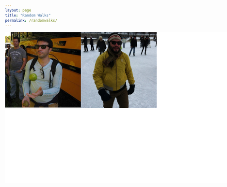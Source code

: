 ```yaml
---
layout: page
title: "Random Walks"
permalink: /randomwalks/
---
```




<div style="width:750px; background-color:white; height:500px; overflow:scroll; overflow-x: scroll; overflow-y: hidden;">
       <div style="width:800px;">
<img style=" float:left; display:inline" src="/images/daniel_marcelino.jpg" width="250px" alt="Apple Picking"/>
<img style=" float:left; display:inline"   src="/images/daniel3.jpg" width="250px" alt="Daniel Marcelino"/>
    </div>


